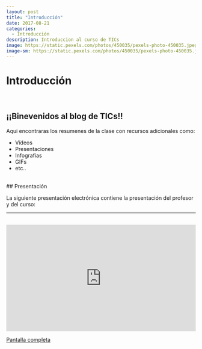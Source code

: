```yaml
---
layout: post
title: "Introducción"
date: 2017-08-21
categories:
  - Introducción
description: Introduccion al curso de TICs
image: https://static.pexels.com/photos/450035/pexels-photo-450035.jpeg
image-sm: https://static.pexels.com/photos/450035/pexels-photo-450035.jpeg
---
```

Introducción 
=============

<br>

## ¡¡Binevenidos al blog de TICs!!

Aqui encontraras los resumenes de la clase con recursos adicionales como:

* Vídeos
* Presentaciones
* Infografias
* GIFs
* etc..

<br>
## Presentación

La siguiente presentación electrónica contiene la presentación del profesor y del curso:

<hr><br>
<div style="position: relative;
            padding-bottom: 56.25%;
            height: 0;
            overflow: hidden;">
  <iframe style="position: absolute;
                  top:0;
                  left: 0;
                  width: 100%;
                  height: 100%;" id="iframe_container" frameborder="0" webkitallowfullscreen="" mozallowfullscreen="" allowfullscreen=""                   width="550" height="400" src="https://marcoc76.github.io/presentaciones/PresentandoCurso/presentacion.html"></iframe>
</div>

<a target="_blank" href="https://marcoc76.github.io/presentaciones/PresentandoCurso/presentacion.html">Pantalla completa</a>


